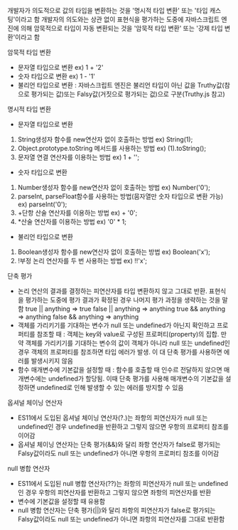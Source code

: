 개발자가 의도적으로 값의 타입을 변환하는 것을 '명시적 타입 변환' 또는 '타입 캐스팅'이라고 함
개발자의 의도와는 상관 없이 표현식을 평가하는 도중에 자바스크립트 엔진에 의해 암묵적으로 타입이 자동 변환되는 것을 '암묵적 타입 변환' 또는 '강제 타입 변환'이라고 함

암묵적 타입 변환
 - 문자열 타입으로 변환
  ex) 1 + '2'
 - 숫자 타입으로 변환
  ex) 1 - '1'
 - 불리언 타입으로 변환 : 자바스크립트 엔진은 불리언 타입이 아닌 값을 Truthy값(참으로 평가되는 값)또는 Falsy값(거짓으로 평가되는 겂)으로 구분(Truthy.js 참고)

명시적 타입 변환
 - 문자열 타입으로 변환
  1. String생성자 함수를 new연산자 없이 호출하는 방법 ex) String(1);
  2. Object.prototype.toString 메서드를 사용하는 방법 ex) (1).toString();
  3. 문자열 연결 연산자를 이용하는 방법 ex) 1 + '';
 - 숫자 타입으로 변환
  1. Number생성자 함수를 new연산자 없이 호출하는 방법 ex) Number('0');
  2. parseInt, parseFloat함수를 사용하는 방법(뭄자열만 숫자 타입으로 변환 가능) ex) parseInt('0');
  3. +단항 산술 연산자를 이용하는 방법 ex) + '0';
  4. *산술 연산자를 이용하는 방법 ex) '0' * 1;
 - 불리언 타입으로 변환
  1. Boolean생성자 함수를 new연산자 없이 호출하는 방법 ex) Boolean('x');
  2. !부정 논리 연산자를 두 번 사용하는 방법 ex) !!'x';

단축 평가
 - 논리 연산의 결과를 결정하는 피연산자를 타입 변환하지 않고 그대로 반환. 표현식을 평가하는 도중에 평가 결과가 확정된 경우 나머지 평가 과정을 생략하는 것을 말함
  true || anything => true
  false || anything => anything
  true && anything => anything
  false && anything => anything
 - 객체를 가리키기를 기대하는 변수가 null 또는 undefined가 아닌지 확인하고 프로퍼티를 참조할 때 : 객체는 key와 value로 구성된 프로퍼티(property)의 집합. 만약 객체를 가리키기를 기대하는 변수의 값이 객체가 아니라 null 또는 undefined인 경우 객체의 프로퍼티를 참조하면 타입 에러가 발생. 이 대 단축 평가를 사용하면 에러를 발생시키지 않음
 - 함수 매개변수에 기본값을 설정할 때 : 함수를 호출할 때 인수르 전달하지 않으면 매개변수에는 undefined가 할당됨. 이때 단축 평가를 사용해 매개변수의 기본값을 설정하면 undefined로 인해 발생할 수 있는 에러를 방지할 수 있음

옵셔널 체이닝 연산자
 - ES11에서 도입된 옵셔널 체이닝 연산자(?.)는 좌항의 피연산자가 null 또는 undefined인 경우 undefined을 반환하고 그렇지 않으면 우항의 프로퍼티 참조를 이어감
 - 옵셔널 체이닝 연산자는 단축 평가(&&)와 달리 좌항 연산자가 false로 평가되는 Falsy값이라도 null 또는 undefined가 아니면 우항의 프로퍼티 참조를 이어감

null 병합 연산자
 - ES11에서 도입된 null 병합 연산자(??)는 좌항의 피연산자가 null 또는 undefined인 경우 우항의 피연산자를 반환하고 그렇지 않으면 좌항의 피연산자를 반환
 - 변수에 기본값을 설정할 때 유용함
 - null 병합 연산자는 단축 평가(||)와 달리 좌항의 피연산자가 false로 평가되는 Falsy값이라도 null 또는 undefined가 아니면 좌항의 피연산자를 그대로 반환함